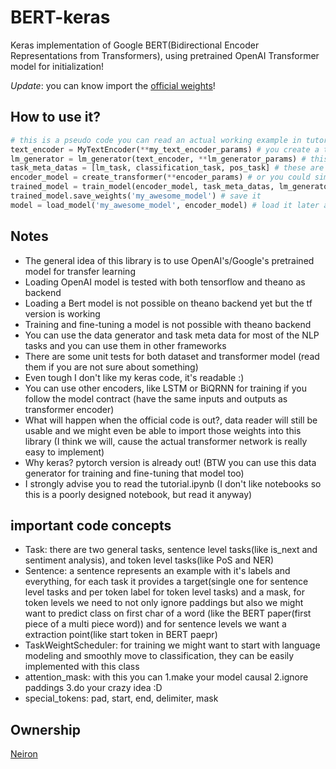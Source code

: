 # BERT-keras
Keras implementation of Google BERT(Bidirectional Encoder Representations from Transformers), using pretrained OpenAI Transformer model for initialization!

*Update*: you can know import the [official weights](https://github.com/google-research/bert#pre-trained-models)! 

## How to use it?
```python
# this is a pseudo code you can read an actual working example in tutorial.ipynb
text_encoder = MyTextEncoder(**my_text_encoder_params) # you create a text encoder (sentence piece and openai's bpe are included)
lm_generator = lm_generator(text_encoder, **lm_generator_params) # this is essentially your data reader (single sentence and double sentence reader with masking and is_next label are included)
task_meta_datas = [lm_task, classification_task, pos_task] # these are your tasks (the lm_generator must generate the labels for these tasks too)
encoder_model = create_transformer(**encoder_params) # or you could simply load_openai() or you could write your own encoder(BiLSTM for example)
trained_model = train_model(encoder_model, task_meta_datas, lm_generator, **training_params) # it does both pretraing and finetuning
trained_model.save_weights('my_awesome_model') # save it
model = load_model('my_awesome_model', encoder_model) # load it later and use it!
```

## Notes
* The general idea of this library is to use OpenAI's/Google's pretrained model for transfer learning
* Loading OpenAI model is tested with both tensorflow and theano as backend
* Loading a Bert model is not possible on theano backend yet but the tf version is working
* Training and fine-tuning a model is not possible with theano backend
* You can use the data generator and task meta data for most of the NLP tasks and you can use them in other frameworks
* There are some unit tests for both dataset and transformer model (read them if you are not sure about something)
* Even tough I don't like my keras code, it's readable :)
* You can use other encoders, like LSTM or BiQRNN for training if you follow the model contract (have the same inputs and outputs as transformer encoder)
* What will happen when the official code is out?, data reader will still be usable and we might even be able to import those weights into this library (I think we will, cause the actual transformer network is really easy to implement)
* Why keras? pytorch version is already out! (BTW you can use this data generator for training and fine-tuning that model too)
* I strongly advise you to read the tutorial.ipynb (I don't like notebooks so this is a poorly designed notebook, but read it anyway)

## important code concepts
* Task: there are two general tasks, sentence level tasks(like is_next and sentiment analysis), and token level tasks(like PoS and NER)
* Sentence: a sentence represents an example with it's labels and everything, for each task it provides a target(single one for sentence level tasks and per token label for token level tasks) and a mask, for token levels we need to not only ignore paddings but also we might want to predict class on first char of a word (like the BERT paper(first piece of a multi piece word)) and for sentence levels we want a extraction point(like start token in BERT paepr)
* TaskWeightScheduler: for training we might want to start with language modeling and smoothly move to classification, they can be easily implemented with this class
* attention_mask: with this you can 1.make your model causal 2.ignore paddings 3.do your crazy idea :D
* special_tokens: pad, start, end, delimiter, mask

## Ownership
[Neiron](https://www.neiron.ai)
